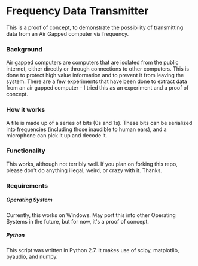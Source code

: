 # Frequency Data Transmitter

This is a proof of concept, to demonstrate the possibility of transmitting data from an Air Gapped computer via frequency. 

### Background 

Air gapped computers are computers that are isolated from the public internet, either directly or through connections to other computers. This is done to protect high value information and to prevent it from leaving the system. There are a few experiments that have been done to extract data from an air gapped computer - I tried this as an experiment and a proof of concept. 

### How it works
A file is made up of a series of bits (0s and 1s). These bits can be serialized into frequencies (including those inaudible to human ears), and a microphone can pick it up and decode it. 

### Functionality
This works, although not terribly well. If you plan on forking this repo, please don't do anything illegal, weird, or crazy with it. Thanks. 

### Requirements
##### Operating System
Currently, this works on Windows. May port this into other Operating Systems in the future, but for now, it's a proof of concept.

##### Python
This script was written in Python 2.7.  It makes use of scipy, matplotlib, pyaudio, and numpy. 
